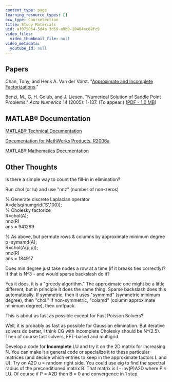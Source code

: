 ```yaml
---
content_type: page
learning_resource_types: []
ocw_type: CourseSection
title: Study Materials
uid: af075064-5d4b-3d59-a9b9-10404ec68fc9
video_files:
  video_thumbnail_file: null
video_metadata:
  youtube_id: null
---
```


Papers
------

Chan, Tony, and Henk A. Van der Vorst. "[Approximate and Incomplete Factorizations](https://doi.org/10.1007/978-94-011-5412-3_6)."

Benzi, M., G. H. Golub, and J. Liesen. "Numerical Solution of Saddle Point Problems." _Acta Numerica_ 14 (2005): 1-137. (To appear.) ([PDF - 1.0 MB](http://www.mathcs.emory.edu/~benzi/Web_papers/bgl05.pdf))

MATLAB® Documentation
---------------------

[MATLAB® Technical Documentation](http://www.mathworks.com/access/helpdesk/help/techdoc/matlab.shtml)

[Documentation for MathWorks Products, R2006a](https://www.mathworks.com/help/doc-archives.html)

[MATLAB® Mathematics Documentation](https://www.mathworks.com/help/matlab/)

Other Thoughts
--------------

Is there a simple way to count the fill-in in elimination?

Run chol (or lu) and use "nnz" (number of non-zeros)

% Generate discrete Laplacian operator  
A=delsq(numgrid('S',100));  
% Cholesky factorize  
R=chol(A);  
nnz(R)  
ans = 941289  
  
% As above, but permute rows & columns by approximate minimum degree  
p=symamd(A);  
R=chol(A(p,p));  
nnz(R)  
ans = 184917

Does min degree just take nodes a row at a time (if it breaks ties correctly)? If that is N^3 - and would sparse backslash do it?

Yes it does, it is a "greedy algorithm." The approximate one might be a little different, but in principle it does the same thing. Sparse backslash does this automatically. If symmetric, then it uses "symmmd" (symmetric minimum degree), then "chol." If non-symmetric, "colamd" (column approximate minimum degree), then umfpack.

This is about as fast as possible except for Fast Poisson Solvers?

Well, it is probably as fast as possible for Gaussian elimination. But iterative solvers do better, I think CG with Incomplete Cholesky should be N^(2.5). Then of course fast solvers, FFT-based and multigrid.

Develop a code for **Incomplete** LU and try it on the 2D matrix for increasing N. You can make it a general code or specialize it to these particular matrices (and decide which entries to keep in the approximate factors L and U). Try on A2D u = random right side. You could use eig to find the spectral radius of the preconditioned matrix B. That matrix is I - inv(P)A2D where P ≈ LU. Of course if P = A2D then B = 0 and convergence in 1 step.